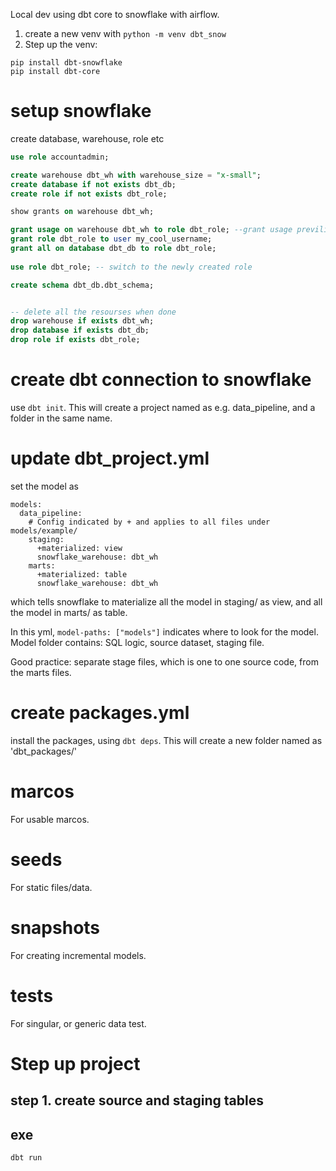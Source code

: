 Local dev using dbt core to snowflake with airflow. 

1. create a new venv with `python -m venv dbt_snow`
2. Step up the venv: 

```
pip install dbt-snowflake
pip install dbt-core
```

# setup snowflake
create database, warehouse, role etc

```SQL
use role accountadmin;

create warehouse dbt_wh with warehouse_size = "x-small";
create database if not exists dbt_db;
create role if not exists dbt_role;

show grants on warehouse dbt_wh;

grant usage on warehouse dbt_wh to role dbt_role; --grant usage previlige
grant role dbt_role to user my_cool_username;
grant all on database dbt_db to role dbt_role;
 
use role dbt_role; -- switch to the newly created role

create schema dbt_db.dbt_schema;


-- delete all the resourses when done
drop warehouse if exists dbt_wh;
drop database if exists dbt_db;
drop role if exists dbt_role;
```

# create dbt connection to snowflake

use `dbt init`. This will create a project named as e.g. data_pipeline, and a folder in the same name. 

# update dbt_project.yml
set the model as 
```
models:
  data_pipeline:
    # Config indicated by + and applies to all files under models/example/
    staging:
      +materialized: view
      snowflake_warehouse: dbt_wh
    marts:
      +materialized: table
      snowflake_warehouse: dbt_wh
```
which tells snowflake to materialize all the model in staging/ as view, and all the model in marts/ as table.

In this yml, `model-paths: ["models"]` indicates where to look for the model. Model folder contains: SQL logic, source dataset, staging file. 

Good practice: separate stage files, which is one to one source code, from the marts files.


# create packages.yml
install the packages, using `dbt deps`. This will create a new folder named as 'dbt_packages/'

# marcos

For usable marcos.

# seeds

For static files/data.

# snapshots

For creating incremental models.

# tests

For singular, or generic data test.

# Step up project

## step 1. create source and staging tables

## exe 
`dbt run`

